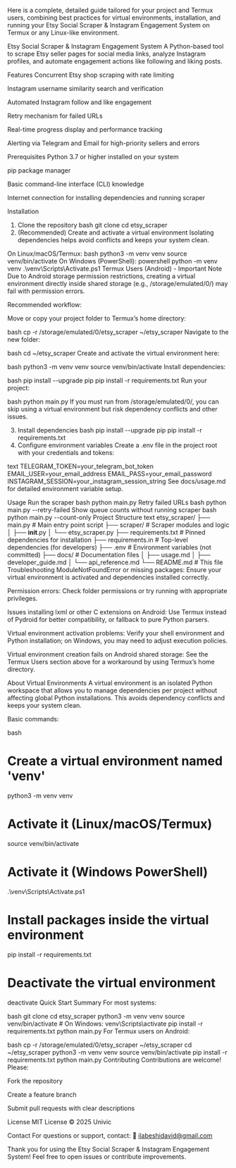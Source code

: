 Here is a complete, detailed guide tailored for your project and Termux users, combining best practices for virtual environments, installation, and running your Etsy Social Scraper & Instagram Engagement System on Termux or any Linux-like environment.

Etsy Social Scraper & Instagram Engagement System
A Python-based tool to scrape Etsy seller pages for social media links, analyze Instagram profiles, and automate engagement actions like following and liking posts.

Features
Concurrent Etsy shop scraping with rate limiting

Instagram username similarity search and verification

Automated Instagram follow and like engagement

Retry mechanism for failed URLs

Real-time progress display and performance tracking

Alerting via Telegram and Email for high-priority sellers and errors

Prerequisites
Python 3.7 or higher installed on your system

pip package manager

Basic command-line interface (CLI) knowledge

Internet connection for installing dependencies and running scraper

Installation
1. Clone the repository
bash
git clone <your-repo-url>
cd etsy_scraper
2. (Recommended) Create and activate a virtual environment
Isolating dependencies helps avoid conflicts and keeps your system clean.

On Linux/macOS/Termux:
bash
python3 -m venv venv
source venv/bin/activate
On Windows (PowerShell):
powershell
python -m venv venv
.\venv\Scripts\Activate.ps1
Termux Users (Android) - Important Note
Due to Android storage permission restrictions, creating a virtual environment directly inside shared storage (e.g., /storage/emulated/0/) may fail with permission errors.

Recommended workflow:

Move or copy your project folder to Termux’s home directory:

bash
cp -r /storage/emulated/0/etsy_scraper ~/etsy_scraper
Navigate to the new folder:

bash
cd ~/etsy_scraper
Create and activate the virtual environment here:

bash
python3 -m venv venv
source venv/bin/activate
Install dependencies:

bash
pip install --upgrade pip
pip install -r requirements.txt
Run your project:

bash
python main.py
If you must run from /storage/emulated/0/, you can skip using a virtual environment but risk dependency conflicts and other issues.

3. Install dependencies
bash
pip install --upgrade pip
pip install -r requirements.txt
4. Configure environment variables
Create a .env file in the project root with your credentials and tokens:

text
TELEGRAM_TOKEN=your_telegram_bot_token
EMAIL_USER=your_email_address
EMAIL_PASS=your_email_password
INSTAGRAM_SESSION=your_instagram_session_string
See docs/usage.md for detailed environment variable setup.

Usage
Run the scraper
bash
python main.py
Retry failed URLs
bash
python main.py --retry-failed
Show queue counts without running scraper
bash
python main.py --count-only
Project Structure
text
etsy_scraper/
├── main.py               # Main entry point script
├── scraper/              # Scraper modules and logic
│   ├── __init__.py
│   └── etsy_scraper.py
├── requirements.txt      # Pinned dependencies for installation
├── requirements.in       # Top-level dependencies (for developers)
├── .env                  # Environment variables (not committed)
├── docs/                 # Documentation files
│   ├── usage.md
│   ├── developer_guide.md
│   └── api_reference.md
└── README.md             # This file
Troubleshooting
ModuleNotFoundError or missing packages:
Ensure your virtual environment is activated and dependencies installed correctly.

Permission errors:
Check folder permissions or try running with appropriate privileges.

Issues installing lxml or other C extensions on Android:
Use Termux instead of Pydroid for better compatibility, or fallback to pure Python parsers.

Virtual environment activation problems:
Verify your shell environment and Python installation; on Windows, you may need to adjust execution policies.

Virtual environment creation fails on Android shared storage:
See the Termux Users section above for a workaround by using Termux’s home directory.

About Virtual Environments
A virtual environment is an isolated Python workspace that allows you to manage dependencies per project without affecting global Python installations. This avoids dependency conflicts and keeps your system clean.

Basic commands:

bash
# Create a virtual environment named 'venv'
python3 -m venv venv

# Activate it (Linux/macOS/Termux)
source venv/bin/activate

# Activate it (Windows PowerShell)
.\venv\Scripts\Activate.ps1

# Install packages inside the virtual environment
pip install -r requirements.txt

# Deactivate the virtual environment
deactivate
Quick Start Summary
For most systems:

bash
git clone <your-repo-url>
cd etsy_scraper
python3 -m venv venv
source venv/bin/activate  # On Windows: venv\Scripts\activate
pip install -r requirements.txt
python main.py
For Termux users on Android:

bash
cp -r /storage/emulated/0/etsy_scraper ~/etsy_scraper
cd ~/etsy_scraper
python3 -m venv venv
source venv/bin/activate
pip install -r requirements.txt
python main.py
Contributing
Contributions are welcome! Please:

Fork the repository

Create a feature branch

Submit pull requests with clear descriptions

License
MIT License © 2025 Univic

Contact
For questions or support, contact:
📧 ilabeshidavid@gmail.com

Thank you for using the Etsy Social Scraper & Instagram Engagement System!
Feel free to open issues or contribute improvements.
